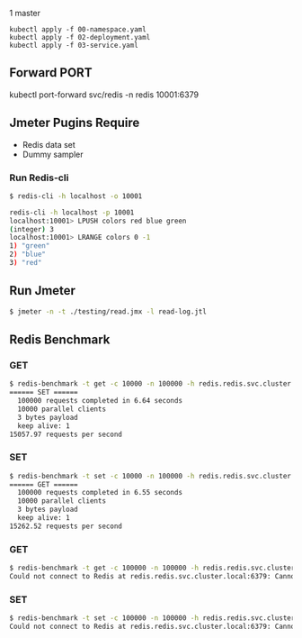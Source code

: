 1 master

```
kubectl apply -f 00-namespace.yaml
kubectl apply -f 02-deployment.yaml
kubectl apply -f 03-service.yaml
```


## Forward PORT
kubectl port-forward svc/redis -n redis 10001:6379

## Jmeter Pugins Require
- Redis data set
- Dummy sampler

### Run Redis-cli
```bash
$ redis-cli -h localhost -o 10001
```

```bash
redis-cli -h localhost -p 10001
localhost:10001> LPUSH colors red blue green
(integer) 3
localhost:10001> LRANGE colors 0 -1
1) "green"
2) "blue"
3) "red"
```

## Run Jmeter
```bash
$ jmeter -n -t ./testing/read.jmx -l read-log.jtl
```

## Redis Benchmark
### GET
```bash
$ redis-benchmark -t get -c 10000 -n 100000 -h redis.redis.svc.cluster.local
====== SET ======
  100000 requests completed in 6.64 seconds
  10000 parallel clients
  3 bytes payload
  keep alive: 1
15057.97 requests per second
```

### SET
```bash
$ redis-benchmark -t set -c 10000 -n 100000 -h redis.redis.svc.cluster.local
====== GET ======
  100000 requests completed in 6.55 seconds
  10000 parallel clients
  3 bytes payload
  keep alive: 1
15262.52 requests per second
```


### GET
```bash
$ redis-benchmark -t get -c 100000 -n 100000 -h redis.redis.svc.cluster.local
Could not connect to Redis at redis.redis.svc.cluster.local:6379: Cannot assign requested address
```
### SET
```bash
$ redis-benchmark -t set -c 100000 -n 100000 -h redis.redis.svc.cluster.local
Could not connect to Redis at redis.redis.svc.cluster.local:6379: Cannot assign requested address
```